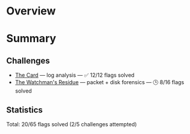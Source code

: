 # Overview

# Summary

## Challenges
- [The Card](challenge-01-the-card/README.md) — log analysis — ✅ 12/12 flags solved  
- [The Watchman's Residue](challenge-02-the-watchmans-residue/README.md) — packet + disk forensics — 🕒 8/16 flags solved

## Statistics
Total: 20/65 flags solved (2/5 challenges attempted)
